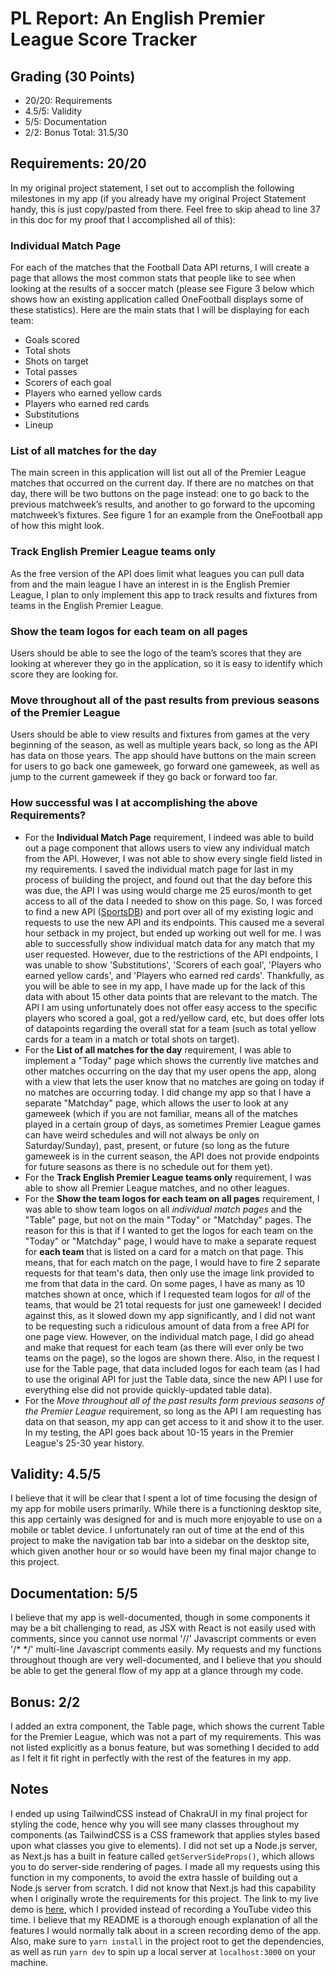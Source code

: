 # PL Report: An English Premier League Score Tracker

## Grading (30 Points)
- 20/20: Requirements
- 4.5/5:   Validity
- 5/5:   Documentation
- 2/2:   Bonus
Total: 31.5/30

## Requirements: 20/20
In my original project statement, I set out to accomplish the following milestones in my app (if you already have my original Project Statement handy, this is just copy/pasted from there. Feel free to skip ahead to line 37 in this doc for my proof that I accomplished all of this):

### Individual Match Page 
For each of the matches that the Football Data API returns, I will create a page that allows the most common stats that people like to see when looking at the results of a soccer match (please see Figure 3 below which shows how an existing application called OneFootball displays some of these statistics). Here are the main stats that I will be displaying for each team:
  - Goals scored
  - Total shots
  - Shots on target
  - Total passes
  - Scorers of each goal
  - Players who earned yellow cards
  - Players who earned red cards
  - Substitutions
  - Lineup

### List of all matches for the day
The main screen in this application will list out all of the Premier League matches that occurred on the current day. If there are no matches on that day, there will be two buttons on the page instead: one to go back to the previous matchweek’s results, and another to go forward to the upcoming matchweek’s fixtures. See figure 1 for an example from the OneFootball app of how this might look.

### Track English Premier League teams only
As the free version of the API does limit what leagues you can pull data from and the main league I have an interest in is the English Premier League, I plan to only implement this app to track results and fixtures from teams in the English Premier League.

### Show the team logos for each team on all pages
Users should be able to see the logo of the team’s scores that they are looking at wherever they go in the application, so it is easy to identify which score they are looking for.

### Move throughout all of the past results from previous seasons of the Premier League
Users should be able to view results and fixtures from games at the very beginning of the season, as well as multiple years back, so long as the API has data on those years. The app should have buttons on the main screen for users to go back one gameweek, go forward one gameweek, as well as jump to the current gameweek if they go back or forward too far. 

### How successful was I at accomplishing the above Requirements?
- For the **Individual Match Page** requirement, I indeed was able to build out a page component that allows users to view any individual match from the API. However, I was not able to show every single field listed in my requirements. I saved the individual match page for last in my process of building the project, and found out that the day before this was due, the API I was using would charge me 25 euros/month to get access to all of the data I needed to show on this page. So, I was forced to find a new API ([SportsDB](https://www.thesportsdb.com/)) and port over all of my existing logic and requests to use the new API and its endpoints. This caused me a several hour setback in my project, but ended up working out well for me. I was able to successfully show individual match data for any match that my user requested. However, due to the restrictions of the API endpoints, I was unable to show 'Substitutions', 'Scorers of each goal', 'Players who earned yellow cards', and 'Players who earned red cards'. Thankfully, as you will be able to see in my app, I have made up for the lack of this data with about 15 other data points that are relevant to the match. The API I am using unfortunately does not offer easy access to the specific players who scored a goal, got a red/yellow card, etc, but does offer lots of datapoints regarding the overall stat for a team (such as total yellow cards for a team in a match or total shots on target).
- For the **List of all matches for the day** requirement, I was able to implement a "Today" page which shows the currently live matches and other matches occurring on the day that my user opens the app, along with a view that lets the user know that no matches are going on today if no matches are occurring today. I did change my app so that I have a separate "Matchday" page, which allows the user to look at any gameweek (which if you are not familiar, means all of the matches played in a certain group of days, as sometimes Premier League games can have weird schedules and will not always be only on Saturday/Sunday), past, present, or future (so long as the future gameweek is in the current season, the API does not provide endpoints for future seasons as there is no schedule out for them yet).
- For the **Track English Premier League teams only** requirement, I was able to show all Premier League matches, and no other leagues.
- For the **Show the team logos for each team on all pages** requirement, I was able to show team logos on all *individual match pages* and the "Table" page, but not on the main "Today" or "Matchday" pages. The reason for this is that if I wanted to get the logos for each team on the "Today" or "Matchday" page, I would have to make a separate request for **each team** that is listed on a card for a match on that page. This means, that for each match on the page, I would have to fire 2 separate requests for that team's data, then only use the image link provided to me from that data in the card. On some pages, I have as many as 10 matches shown at once, which if I requested team logos for *all* of the teams, that would be 21 total requests for just one gameweek! I decided against this, as it slowed down my app significantly, and I did not want to be requesting such a ridiculous amount of data from a free API for one page view. However, on the individual match page, I did go ahead and make that request for each team (as there will ever only be two teams on the page), so the logos are shown there. Also, in the request I use for the Table page, that data included logos for each team (as I had to use the original API for just the Table data, since the new API I use for everything else did not provide quickly-updated table data).
- For the *Move throughout all of the past results form previous seasons of the Premier League* requirement, so long as the API I am requesting has data on that season, my app can get access to it and show it to the user. In my testing, the API goes back about 10-15 years in the Premier League's 25-30 year history.

## Validity: 4.5/5
I believe that it will be clear that I spent a lot of time focusing the design of my app for mobile users primarily. While there is a functioning desktop site, this app certainly was designed for and is much more enjoyable to use on a mobile or tablet device. I unfortunately ran out of time at the end of this project to make the navigation tab bar into a sidebar on the desktop site, which given another hour or so would have been my final major change to this project. 

## Documentation: 5/5
I believe that my app is well-documented, though in some components it may be a bit challenging to read, as JSX with React is not easily used with comments, since you cannot use normal '//' Javascript comments or even '/* */' multi-line Javascript comments easily. My requests and my functions throughout though are very well-documented, and I believe that you should be able to get the general flow of my app at a glance through my code.

## Bonus: 2/2
I added an extra component, the Table page, which shows the current Table for the Premier League, which was not a part of my requirements. This was not listed explicitly as a bonus feature, but was something I decided to add as I felt it fit right in perfectly with the rest of the features in my app.

## Notes
I ended up using TailwindCSS instead of ChakraUI in my final project for styling the code, hence why you will see many classes throughout my components (as TailwindCSS is a CSS framework that applies styles based upon what classes you give to elements). I did not set up a Node.js server, as Next.js has a built in feature called `getServerSideProps()`, which allows you to do server-side rendering of pages. I made all my requests using this function in my components, to avoid the extra hassle of building out a Node.js server from scratch. I did not know that Next.js had this capability when I originally wrote the requirements for this project. The link to my live demo is [here](https://pl-report.vercel.app), which I provided instead of recording a YouTube video this time. I believe that my README is a thorough enough explanation of all the features I would normally talk about in a screen recording demo of the app. Also, make sure to `yarn install` in the project root to get the dependencies, as well as run `yarn dev` to spin up a local server at `localhost:3000` on your machine.
